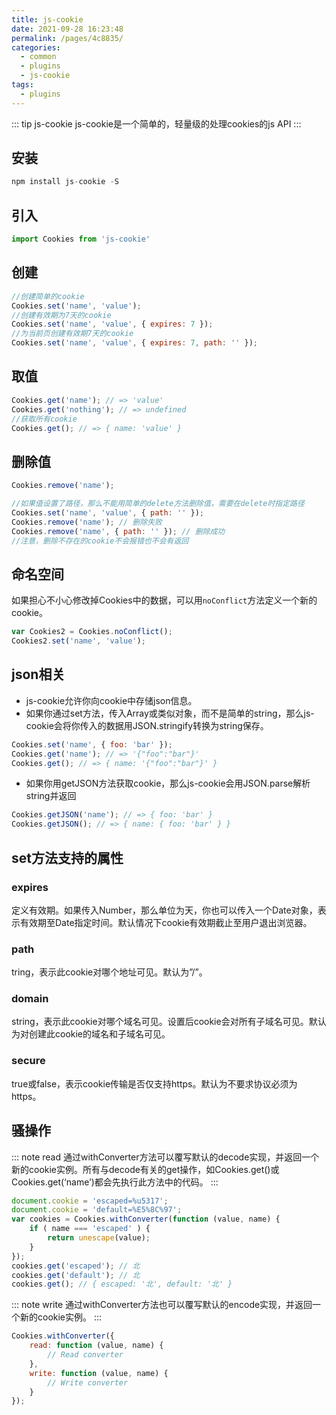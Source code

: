 ```yaml
---
title: js-cookie
date: 2021-09-28 16:23:48
permalink: /pages/4c8835/
categories:
  - common
  - plugins
  - js-cookie
tags:
  - plugins
---
```


::: tip js-cookie
js-cookie是一个简单的，轻量级的处理cookies的js API
:::

## 安装

```js
npm install js-cookie -S
```

## 引入

```js
import Cookies from 'js-cookie'
```

## 创建

```js
//创建简单的cookie
Cookies.set('name', 'value');
//创建有效期为7天的cookie
Cookies.set('name', 'value', { expires: 7 });
//为当前页创建有效期7天的cookie
Cookies.set('name', 'value', { expires: 7, path: '' });
```

## 取值

```js
Cookies.get('name'); // => 'value'
Cookies.get('nothing'); // => undefined
//获取所有cookie
Cookies.get(); // => { name: 'value' }
```

## 删除值

```js
Cookies.remove('name');

//如果值设置了路径，那么不能用简单的delete方法删除值，需要在delete时指定路径
Cookies.set('name', 'value', { path: '' });
Cookies.remove('name'); // 删除失败
Cookies.remove('name', { path: '' }); // 删除成功
//注意，删除不存在的cookie不会报错也不会有返回
```

## 命名空间
如果担心不小心修改掉Cookies中的数据，可以用`noConflict`方法定义一个新的cookie。

```js
var Cookies2 = Cookies.noConflict();
Cookies2.set('name', 'value');
```

## json相关
- js-cookie允许你向cookie中存储json信息。
- 如果你通过set方法，传入Array或类似对象，而不是简单的string，那么js-cookie会将你传入的数据用JSON.stringify转换为string保存。

```js
Cookies.set('name', { foo: 'bar' });
Cookies.get('name'); // => '{"foo":"bar"}'
Cookies.get(); // => { name: '{"foo":"bar"}' }
```

- 如果你用getJSON方法获取cookie，那么js-cookie会用JSON.parse解析string并返回

```js
Cookies.getJSON('name'); // => { foo: 'bar' }
Cookies.getJSON(); // => { name: { foo: 'bar' } }
```

## set方法支持的属性

### expires
定义有效期。如果传入Number，那么单位为天，你也可以传入一个Date对象，表示有效期至Date指定时间。默认情况下cookie有效期截止至用户退出浏览器。

### path
tring，表示此cookie对哪个地址可见。默认为”/”。

### domain
string，表示此cookie对哪个域名可见。设置后cookie会对所有子域名可见。默认为对创建此cookie的域名和子域名可见。

### secure
true或false，表示cookie传输是否仅支持https。默认为不要求协议必须为https。

## 骚操作

::: note read
通过withConverter方法可以覆写默认的decode实现，并返回一个新的cookie实例。所有与decode有关的get操作，如Cookies.get()或Cookies.get(‘name’)都会先执行此方法中的代码。
:::

```js
document.cookie = 'escaped=%u5317';
document.cookie = 'default=%E5%8C%97';
var cookies = Cookies.withConverter(function (value, name) {
    if ( name === 'escaped' ) {
        return unescape(value);
    }
});
cookies.get('escaped'); // 北
cookies.get('default'); // 北
cookies.get(); // { escaped: '北', default: '北' }
```

::: note write
通过withConverter方法也可以覆写默认的encode实现，并返回一个新的cookie实例。
:::

```js
Cookies.withConverter({
    read: function (value, name) {
        // Read converter
    },
    write: function (value, name) {
        // Write converter
    }
});
```



